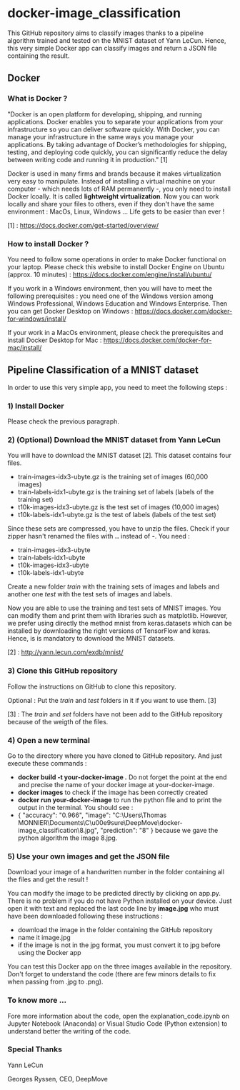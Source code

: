 # docker-image_classification
This GitHub repository aims to classify images thanks to a pipeline algorithm trained and tested on the MNIST dataset of Yann LeCun. Hence, this very simple Docker app can classify images and return a JSON file containing the result. 

## Docker

### What is Docker ?
"Docker is an open platform for developing, shipping, and running applications. Docker enables you to separate your applications from your infrastructure so you can deliver software quickly. With Docker, you can manage your infrastructure in the same ways you manage your applications. By taking advantage of Docker’s methodologies for shipping, testing, and deploying code quickly, you can significantly reduce the delay between writing code and running it in production." [1]

Docker is used in many firms and brands because it makes virtualization very easy to manipulate. Instead of installing a virtual machine on your computer - which needs lots of RAM permanently -, you only need to install Docker lcoally. It is called **lightweight virtualization**. Now you can work locally and share your files to others, even if they don't have the same environment : MacOs, Linux, Windows ... Life gets to be easier than ever !

[1] : https://docs.docker.com/get-started/overview/

### How to install Docker ?
You need to follow some operations in order to make Docker functional on your laptop. Please check this website to install Docker Engine on Ubuntu (approx. 10 minutes) : https://docs.docker.com/engine/install/ubuntu/

If you work in a Windows environment, then you will have to meet the following prerequisites : you need one of the Windows version among Windows Professional, Windows Education and Windows Enterprise. Then you can get Docker Desktop on Windows : https://docs.docker.com/docker-for-windows/install/

If your work in a MacOs environment, please check the prerequisites and install Docker Desktop for Mac : https://docs.docker.com/docker-for-mac/install/

## Pipeline Classification of a MNIST dataset

In order to use this very simple app, you need to meet the following steps :

### 1) Install Docker
Please check the previous paragraph.

### 2) (Optional) Download the MNIST dataset from Yann LeCun
You will have to download the MNIST dataset [2]. This dataset contains four files.
- train-images-idx3-ubyte.gz is the training set of images (60,000 images)
- train-labels-idx1-ubyte.gz is the training set of labels (labels of the training set)
- t10k-images-idx3-ubyte.gz is the test set of images (10,000 images)
- t10k-labels-idx1-ubyte.gz is the test of labels (labels of the test set)

Since these sets are compressed, you have to unzip the files. Check if your zipper hasn't renamed the files with **..** instead of **-**. You need :
- train-images-idx3-ubyte
- train-labels-idx1-ubyte
- t10k-images-idx3-ubyte
- t10k-labels-idx1-ubyte

Create a new folder *train* with the training sets of images and labels and another one *test* with the test sets of images and labels.

Now you are able to use the training and test sets of MNIST images. You can modify them and print them with libraries such as matplotlib. However, we prefer using directly the method mnist from keras.datasets which can be installed by downloading the right versions of TensorFlow and keras. Hence, is is mandatory to download the MNIST datasets.

[2] : http://yann.lecun.com/exdb/mnist/

### 3) Clone this GitHub repository
Follow the instructions on GitHub to clone this repository. 

Optional : Put the *train* and *test* folders in it if you want to use them. [3]

[3] : The *train* and *set* folders have not been add to the GitHub repository because of the weigth of the files.

### 4) Open a new terminal 
Go to the directory where you have cloned to GitHub repository.
And just execute these commands :

- **docker build -t your-docker-image .** Do not forget the point at the end and precise the name of your docker image at your-docker-image.
- **docker images** to check if the image has been correctly created
- **docker run your-docker-image** to run the python file and to print the output in the terminal. You should see : 
- {
   "accuracy": "0.966",
   "image": "C:\\Users\\Thomas MONNIER\\Documents\\C\u00e9sure\\DeepMove\\docker-image_classification\\8.jpg",
   "prediction": "8"
} because we gave the python algorithm the image 8.jpg. 

  

### 5) Use your own images and get the JSON file
Download your image of a handwritten number in the folder containing all the files and get the result !

You can modify the image to be predicted directly by clicking on app.py. There is no problem if you do not have Python installed on your device. Just open it with text and replaced the last code line by **image.jpg** who must have been downloaded following these instructions :
- download the image in the folder containing the GitHub repository
- name it image.jpg
- if the image is not in the jpg format, you must convert it to jpg before using the Docker app

You can test this Docker app on the three images available in the repository. Don't forget to understand the code (there are few minors details to fix when passing from .jpg to .png).

### To know more ...
Fore more information about the code, open the explanation_code.ipynb on Jupyter Notebook (Anaconda) or Visual Studio Code (Python extension) to understand better the writing of the code.

### Special Thanks
Yann LeCun

Georges Ryssen, CEO, DeepMove
